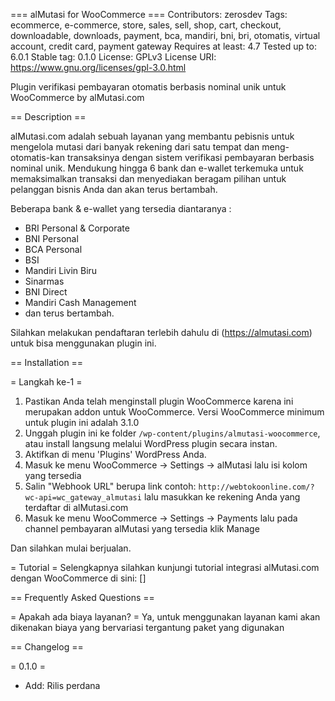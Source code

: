=== alMutasi for WooCommerce ===
Contributors: zerosdev
Tags: ecommerce, e-commerce, store, sales, sell, shop, cart, checkout, downloadable, downloads, payment, bca, mandiri, bni, bri, otomatis, virtual account, credit card, payment gateway
Requires at least: 4.7
Tested up to: 6.0.1
Stable tag: 0.1.0
License: GPLv3
License URI: https://www.gnu.org/licenses/gpl-3.0.html

Plugin verifikasi pembayaran otomatis berbasis nominal unik untuk WooCommerce by alMutasi.com

== Description ==

alMutasi.com adalah sebuah layanan yang membantu pebisnis untuk mengelola mutasi dari banyak rekening dari satu tempat dan meng-otomatis-kan transaksinya dengan sistem verifikasi pembayaran berbasis nominal unik. Mendukung hingga 6 bank dan e-wallet terkemuka untuk memaksimalkan transaksi dan menyediakan beragam pilihan untuk pelanggan bisnis Anda dan akan terus bertambah.

Beberapa bank & e-wallet yang tersedia diantaranya :
* BRI Personal & Corporate
* BNI Personal
* BCA Personal
* BSI
* Mandiri Livin Biru
* Sinarmas
* BNI Direct
* Mandiri Cash Management
* dan terus bertambah.

Silahkan melakukan pendaftaran terlebih dahulu di (https://almutasi.com) untuk bisa menggunakan plugin ini.

== Installation ==

= Langkah ke-1 =
1. Pastikan Anda telah menginstall plugin WooCommerce karena ini merupakan addon untuk WooCommerce. Versi WooCommerce minimum untuk plugin ini adalah 3.1.0
2. Unggah plugin ini ke folder `/wp-content/plugins/almutasi-woocommerce`, atau install langsung melalui WordPress plugin secara instan.
3. Aktifkan di menu 'Plugins' WordPress Anda.
4. Masuk ke menu WooCommerce -> Settings -> alMutasi lalu isi kolom yang tersedia
5. Salin "Webhook URL" berupa link contoh: `http://webtokoonline.com/?wc-api=wc_gateway_almutasi` lalu masukkan ke rekening Anda yang terdaftar di alMutasi.com
6. Masuk ke menu WooCommerce -> Settings -> Payments lalu pada channel pembayaran alMutasi yang tersedia klik Manage

Dan silahkan mulai berjualan.

= Tutorial =
Selengkapnya silahkan kunjungi tutorial integrasi alMutasi.com dengan WooCommerce di sini:
[]

== Frequently Asked Questions ==

= Apakah ada biaya layanan? =
Ya, untuk menggunakan layanan kami akan dikenakan biaya yang bervariasi tergantung paket yang digunakan

== Changelog ==

= 0.1.0 =
* Add: Rilis perdana